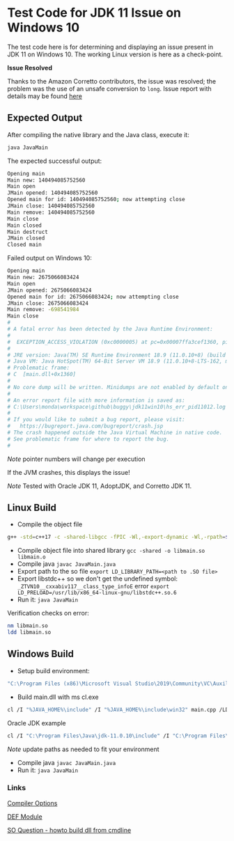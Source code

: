 # Test Code for JDK 11 Issue on Windows 10

The test code here is for determining and displaying an issue present in JDK 11 on Windows 10. The working Linux version is here as a check-point.

**Issue Resolved**

Thanks to the Amazon Corretto contributors, the issue was resolved; the problem was the use of an unsafe conversion to `long`. Issue report with details may be found [here](https://github.com/corretto/corretto-11/issues/178)

## Expected Output

After compiling the native library and the Java class, execute it:

```sh
java JavaMain
```

The expected successful output:

```sh
Opening main
Main new: 140494085752560
Main open
JMain opened: 140494085752560
Opened main for id: 140494085752560; now attempting close
JMain close: 140494085752560
Main remove: 140494085752560
Main close
Main closed
Main destruct
JMain closed
Closed main
```

Failed output on Windows 10: 

```sh
Opening main
Main new: 2675066083424
Main open
JMain opened: 2675066083424
Opened main for id: 2675066083424; now attempting close
JMain close: 2675066083424
Main remove: -698541984
Main close
#
# A fatal error has been detected by the Java Runtime Environment:
#
#  EXCEPTION_ACCESS_VIOLATION (0xc0000005) at pc=0x00007ffa3cef1360, pid=11012, tid=5204
#
# JRE version: Java(TM) SE Runtime Environment 18.9 (11.0.10+8) (build 11.0.10+8-LTS-162)
# Java VM: Java HotSpot(TM) 64-Bit Server VM 18.9 (11.0.10+8-LTS-162, mixed mode, tiered, compressed oops, g1 gc, windows-amd64)
# Problematic frame:
# C  [main.dll+0x1360]
#
# No core dump will be written. Minidumps are not enabled by default on client versions of Windows
#
# An error report file with more information is saved as:
# C:\Users\monda\workspace\github\buggy\jdk11win10\hs_err_pid11012.log
#
# If you would like to submit a bug report, please visit:
#   https://bugreport.java.com/bugreport/crash.jsp
# The crash happened outside the Java Virtual Machine in native code.
# See problematic frame for where to report the bug.
#
```

_Note_ pointer numbers will change per execution

If the JVM crashes, this displays the issue!

_Note_ Tested with Oracle JDK 11, AdoptJDK, and Corretto JDK 11.

## Linux Build

* Compile the object file

```sh
g++ -std=c++17 -c -shared-libgcc -fPIC -Wl,-export-dynamic -Wl,-rpath=$$ORIGIN -I /usr/lib/jvm/java-11-amazon-corretto/include -I /usr/lib/jvm/java-11-amazon-corretto/include/linux main.cpp -o libmain.o
```

* Compile object file into shared library `gcc -shared -o libmain.so libmain.o`
* Compile java `javac JavaMain.java`
* Export path to the so file `export LD_LIBRARY_PATH=<path to .SO file>`
* Export libstdc++ so we don't get the undefined symbol: `_ZTVN10__cxxabiv117__class_type_infoE` error `export LD_PRELOAD=/usr/lib/x86_64-linux-gnu/libstdc++.so.6`
* Run it: `java JavaMain`

Verification checks on error:

```sh
nm libmain.so
ldd libmain.so
```

## Windows Build

* Setup build environment:

```sh
"C:\Program Files (x86)\Microsoft Visual Studio\2019\Community\VC\Auxiliary\Build\vcvars64.bat"
```

* Build main.dll with ms cl.exe

```sh
cl /I "%JAVA_HOME%\include" /I "%JAVA_HOME%\include\win32" main.cpp /LD
```

Oracle JDK example

```sh
cl /I "C:\Program Files\Java\jdk-11.0.10\include" /I "C:\Program Files\Java\jdk-11.0.10\include\win32" main.cpp /LD
```

_Note_ update paths as needed to fit your environment

* Compile java `javac JavaMain.java`
* Run it: `java JavaMain`

### Links

[Compiler Options](https://docs.microsoft.com/en-us/cpp/build/reference/compiler-options-listed-by-category?redirectedfrom=MSDN&view=msvc-160)

[DEF Module](https://docs.microsoft.com/en-us/cpp/build/reference/def-specify-module-definition-file?redirectedfrom=MSDN&view=msvc-160)

[SO Question - howto build dll from cmdline](https://stackoverflow.com/questions/1130479/how-to-build-a-dll-from-the-command-line-in-windows-using-msvc)
